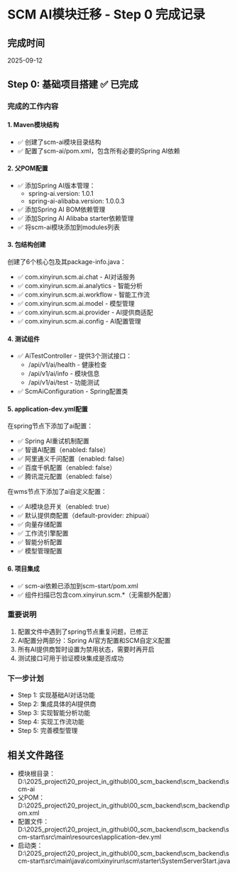 # SCM AI模块迁移 - Step 0 完成记录

## 完成时间
2025-09-12

## Step 0: 基础项目搭建 ✅ 已完成

### 完成的工作内容

#### 1. Maven模块结构
- ✅ 创建了scm-ai模块目录结构
- ✅ 配置了scm-ai/pom.xml，包含所有必要的Spring AI依赖

#### 2. 父POM配置
- ✅ 添加Spring AI版本管理：
  - spring-ai.version: 1.0.1
  - spring-ai-alibaba.version: 1.0.0.3
- ✅ 添加Spring AI BOM依赖管理
- ✅ 添加Spring AI Alibaba starter依赖管理
- ✅ 将scm-ai模块添加到modules列表

#### 3. 包结构创建
创建了6个核心包及其package-info.java：
- ✅ com.xinyirun.scm.ai.chat - AI对话服务
- ✅ com.xinyirun.scm.ai.analytics - 智能分析
- ✅ com.xinyirun.scm.ai.workflow - 智能工作流
- ✅ com.xinyirun.scm.ai.model - 模型管理
- ✅ com.xinyirun.scm.ai.provider - AI提供商适配
- ✅ com.xinyirun.scm.ai.config - AI配置管理

#### 4. 测试组件
- ✅ AiTestController - 提供3个测试接口：
  - /api/v1/ai/health - 健康检查
  - /api/v1/ai/info - 模块信息
  - /api/v1/ai/test - 功能测试
- ✅ ScmAiConfiguration - Spring配置类

#### 5. application-dev.yml配置
在spring节点下添加了ai配置：
- ✅ Spring AI重试机制配置
- ✅ 智谱AI配置（enabled: false）
- ✅ 阿里通义千问配置（enabled: false）
- ✅ 百度千帆配置（enabled: false）
- ✅ 腾讯混元配置（enabled: false）

在wms节点下添加了ai自定义配置：
- ✅ AI模块总开关（enabled: true）
- ✅ 默认提供商配置（default-provider: zhipuai）
- ✅ 向量存储配置
- ✅ 工作流引擎配置
- ✅ 智能分析配置
- ✅ 模型管理配置

#### 6. 项目集成
- ✅ scm-ai依赖已添加到scm-start/pom.xml
- ✅ 组件扫描已包含com.xinyirun.scm.*（无需额外配置）

### 重要说明
1. 配置文件中遇到了spring节点重复问题，已修正
2. AI配置分两部分：Spring AI官方配置和SCM自定义配置
3. 所有AI提供商暂时设置为禁用状态，需要时再开启
4. 测试接口可用于验证模块集成是否成功

### 下一步计划
- Step 1: 实现基础AI对话功能
- Step 2: 集成具体的AI提供商
- Step 3: 实现智能分析功能
- Step 4: 实现工作流功能
- Step 5: 完善模型管理

## 相关文件路径
- 模块根目录：D:\2025_project\20_project_in_github\00_scm_backend\scm_backend\scm-ai
- 父POM：D:\2025_project\20_project_in_github\00_scm_backend\scm_backend\pom.xml
- 配置文件：D:\2025_project\20_project_in_github\00_scm_backend\scm_backend\scm-start\src\main\resources\application-dev.yml
- 启动类：D:\2025_project\20_project_in_github\00_scm_backend\scm_backend\scm-start\src\main\java\com\xinyirun\scm\starter\SystemServerStart.java